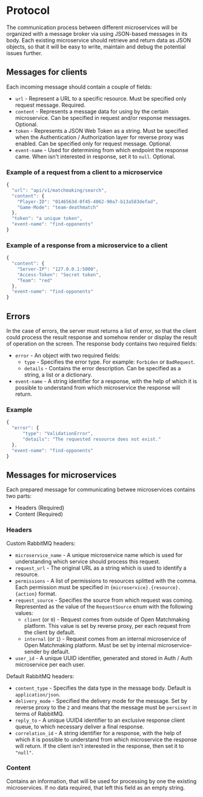 # Protocol

The communication process between different microservices will be organized with a message broker via using JSON-based messages in its body. Each existing microservice should retrieve and return data as JSON objects, so that it will be easy to write, maintain and debug the potential issues further.

## Messages for clients
Each incoming message should contain a couple of fields:
- `url` - Represent a URL to a specific resource. Must be specified only request message. Required.
- `content` - Represents a message data for using by the certain microservice. Can be specified in request and/or response messages. Optional.
- `token` - Represents a JSON Web Token as a string. Must be specified when the Authentication / Authorization layer for reverse proxy was enabled. Can be specified only for request message. Optional.
- `event-name` - Used for determining from which endpoint the response came. When isn't interested in response, set it to `null`. Optional.

### Example of a request from a client to a microservice
```javascript
{
  "url": "api/v1/matchmaking/search",
  "content": {
    "Player-ID": "0146563d-0f45-4062-90a7-b13a583defad",
    "Game-Mode": "team-deathmatch"
  },
  "token": "a unique token",
  "event-name": "find-opponents"
}
```

### Example of a response from a microservice to a client 
```javascript
{
  "content": {
    "Server-IP": "127.0.0.1:5000",
    "Access-Token": "Secret token",
    "Team": "red"
  },
  "event-name": "find-opponents"
}
```

## Errors
In the case of errors, the server must returns a list of error, so that the client could process the result response and somehow render or display the result of operation on the screen. The response body contains two required fields:
- `error` - An object with two required fields:
  - `type` - Specifies the error type. For example: `Forbiden` or `BadRequest`. 
  - `details` - Contains the error description. Can be specified as a string, a list or a dictionary.
- `event-name` - A string identifier for a response, with the help of which it is possible to understand from which microservice the response will return.

### Example
```javascript
{
  "error": {
      "type": "ValidationError",
      "details": "The requested resource does not exist."
  },
  "event-name": "find-opponents"
}
```

## Messages for microservices
Each prepared message for communicating betwee microservices contains two parts:
- Headers (Required)
- Content (Required)

### Headers
Custom RabbitMQ headers:
- `microservice_name` - A unique microservice name which is used for understanding which service should process this request.
- `request_url` - The original URL as a string which is used to identify a resource.
- `permissions` - A list of permissions to resources splitted with the comma. Each permission must be specified in `{microservice}.{resource}.{action}` format.
- `request_source` - Specifies the source from which request was coming. Represented as the value of the `RequestSource` enum with the following values:
  - `client` (or `0`) - Request comes from outside of Open Matchmaking platform. This value is set by reverse proxy, per each request from the client by default.
  - `internal` (or `1`) - Request comes from an internal microservice of Open Matchmaking platform. Must be set by internal microservice-sender by default.
- `user_id` - A unique UUID identifier, generated and stored in Auth / Auth microservice per each user.

Default RabbitMQ headers:
- `content_type` - Specifies the data type in the message body. Default is `application/json`.
- `delivery_mode` - Specified the delivery mode for the message. Set by reverse proxy to the `2` and means that the message must be `persisent` in terms of RabbitMQ.
- `reply_to` - A unique UUID4 identifier to an exclusive response client queue, to which necessary deliver a final response.
- `correlation_id` - A string identifier for a response, with the help of which it is possible to understand from which microservice the response will return. If the client isn't interested in the response, then set it to `"null"`.

### Content
Contains an information, that will be used for processing by one the existing microservices. If no data required, that left this field as an empty string.
